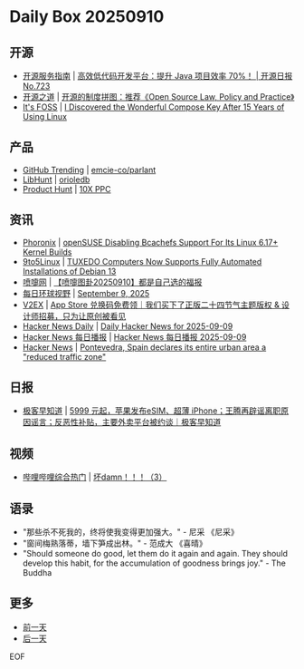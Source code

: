 # Daily Box 20250910

## 开源
- [开源服务指南](https://osguider.com/blog/) | [高效低代码开发平台：提升 Java 项目效率 70%！ | 开源日报 No.723](https://osguider.com/blog/post/daily/daily-723/)
- [开源之道](https://opensourceway.community/) | [开源的制度拼图：推荐《Open Source Law, Policy and Practice》](https://www.opensourceway.community/posts/book-of-open-source/the-institutional-mosaic-of-open-source/)
- [It's FOSS](https://itsfoss.com/) | [I Discovered the Wonderful Compose Key After 15 Years of Using Linux](https://itsfoss.com/compose-key-gnome-linux/)

## 产品
- [GitHub Trending](https://github.com/trending?since=daily) | [emcie-co/parlant](https://github.com/emcie-co/parlant)
- [LibHunt](https://www.libhunt.com/) | [orioledb](https://www.libhunt.com/r/orioledb)
- [Product Hunt](https://www.producthunt.com) | [10X PPC](https://www.producthunt.com/products/10x-ppc)

## 资讯
- [Phoronix](https://www.phoronix.com/) | [openSUSE Disabling Bcachefs Support For Its Linux 6.17+ Kernel Builds](https://www.phoronix.com/news/openSUSE-Disabling-Bcachefs)
- [9to5Linux](https://9to5linux.com/) | [TUXEDO Computers Now Supports Fully Automated Installations of Debian 13](https://9to5linux.com/tuxedo-computers-now-supports-fully-automated-installations-of-debian-13)
- [喷嚏网](http://www.dapenti.com/blog/blog.asp?subjectid=70&name=xilei) | [【喷嚏图卦20250910】都是自己选的福报](http://www.dapenti.com/blog/more.asp?name=xilei&id=188171)
- [每日环球视野](https://idai.ly/) | [September 9, 2025](http://m.idai.ly/se/a193iG?1757376000)
- [V2EX](https://www.v2ex.com/) | [App Store 兑换码免费领｜我们买下了正版二十四节气主题版权 & 设计师招募，只为让原创被看见](https://www.v2ex.com/t/1158243)
- [Hacker News Daily](https://www.daemonology.net/hn-daily/) | [Daily Hacker News for 2025-09-09](https://www.daemonology.net/hn-daily/2025-09-09.html)
- [Hacker News 每日播报](https://hacker-news.agi.li/) | [Hacker News 每日播报 2025-09-09](https://hacker-news.agi.li/post/2025-09-09)
- [Hacker News](https://news.ycombinator.com/front) | [Pontevedra, Spain declares its entire urban area a "reduced traffic zone"](https://news.ycombinator.com/item?id=45195520)

## 日报
- [极客早知道](https://www.geekpark.net/column/74) | [5999 元起，苹果发布eSIM、超薄 iPhone；王腾再辟谣离职原因谣言；反恶性补贴，主要外卖平台被约谈｜极客早知道](https://www.geekpark.net/news/353703)

## 视频
- [哔哩哔哩综合热门](https://www.bilibili.com/v/popular/all/) | [坏damn！！！（3）](https://b23.tv/BV1FFHXzSEK5)

## 语录
- "那些杀不死我的，终将使我变得更加强大。" - 尼采 《尼采》
- "窗间梅熟落蒂，墙下笋成出林。" - 范成大 《喜晴》
- "Should someone do good, let them do it again and again. They should develop this habit, for the accumulation of goodness brings joy." - The Buddha

## 更多
- [前一天](daily-box-20250909.md)
- [后一天](daily-box-20250911.md)

EOF